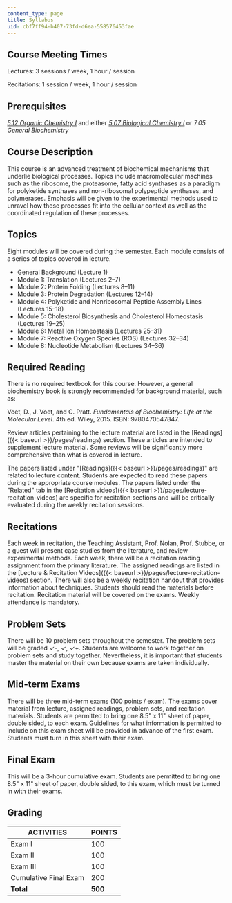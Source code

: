 ```yaml
---
content_type: page
title: Syllabus
uid: cbf7ff94-b407-73fd-d6ea-558576453fae
---
```


Course Meeting Times
--------------------

Lectures: 3 sessions / week, 1 hour / session

Recitations: 1 session / week, 1 hour / session

Prerequisites
-------------

[_5.12 Organic Chemistry I_](/courses/5-12-organic-chemistry-i-spring-2005) and either _[5.07 Biological Chemistry I](/courses/5-07sc-biological-chemistry-i-fall-2013)_ or _7.05 General Biochemistry_

Course Description
------------------

This course is an advanced treatment of biochemical mechanisms that underlie biological processes. Topics include macromolecular machines such as the ribosome, the proteasome, fatty acid synthases as a paradigm for polyketide synthases and non-ribosomal polypeptide synthases, and polymerases. Emphasis will be given to the experimental methods used to unravel how these processes fit into the cellular context as well as the coordinated regulation of these processes.

Topics
------

Eight modules will be covered during the semester. Each module consists of a series of topics covered in lecture.

*   General Background (Lecture 1)
*   Module 1: Translation (Lectures 2–7)
*   Module 2: Protein Folding (Lectures 8–11)
*   Module 3: Protein Degradation (Lectures 12–14)
*   Module 4: Polyketide and Nonribosomal Peptide Assembly Lines (Lectures 15–18)
*   Module 5: Cholesterol Biosynthesis and Cholesterol Homeostasis (Lectures 19–25)
*   Module 6: Metal Ion Homeostasis (Lectures 25–31)
*   Module 7: Reactive Oxygen Species (ROS) (Lectures 32–34)
*   Module 8: Nucleotide Metabolism (Lectures 34–36)

Required Reading
----------------

There is no required textbook for this course. However, a general biochemistry book is strongly recommended for background material, such as:

Voet, D., J. Voet, and C. Pratt. _Fundamentals of Biochemistry: Life at the Molecular Level_. 4th ed. Wiley, 2015. ISBN: 9780470547847.

Review articles pertaining to the lecture material are listed in the [Readings]({{< baseurl >}}/pages/readings) section. These articles are intended to supplement lecture material. Some reviews will be significantly more comprehensive than what is covered in lecture.

The papers listed under "[Readings]({{< baseurl >}}/pages/readings)" are related to lecture content. Students are expected to read these papers during the appropriate course modules. The papers listed under the "Related" tab in the [Recitation videos]({{< baseurl >}}/pages/lecture-recitation-videos) are specific for recitation sections and will be critically evaluated during the weekly recitation sessions.

Recitations
-----------

Each week in recitation, the Teaching Assistant, Prof. Nolan, Prof. Stubbe, or a guest will present case studies from the literature, and review experimental methods. Each week, there will be a recitation reading assignment from the primary literature. The assigned readings are listed in the [Lecture & Recitation Videos]({{< baseurl >}}/pages/lecture-recitation-videos) section. There will also be a weekly recitation handout that provides information about techniques. Students should read the materials before recitation. Recitation material will be covered on the exams. Weekly attendance is mandatory.

Problem Sets
------------

There will be 10 problem sets throughout the semester. The problem sets will be graded ✓-, ✓, ✓+. Students are welcome to work together on problem sets and study together. Nevertheless, it is important that students master the material on their own because exams are taken individually.

Mid-term Exams
--------------

There will be three mid-term exams (100 points / exam). The exams cover material from lecture, assigned readings, problem sets, and recitation materials. Students are permitted to bring one 8.5" x 11" sheet of paper, double sided, to each exam. Guidelines for what information is permitted to include on this exam sheet will be provided in advance of the first exam. Students must turn in this sheet with their exam.

Final Exam
----------

This will be a 3-hour cumulative exam. Students are permitted to bring one 8.5" x 11" sheet of paper, double sided, to this exam, which must be turned in with their exams.

Grading
-------

| ACTIVITIES | POINTS |
| --- | --- |
| Exam I | 100 |
| Exam II | 100 |
| Exam III | 100 |
| Cumulative Final Exam | 200 |
| **Total** | **500**